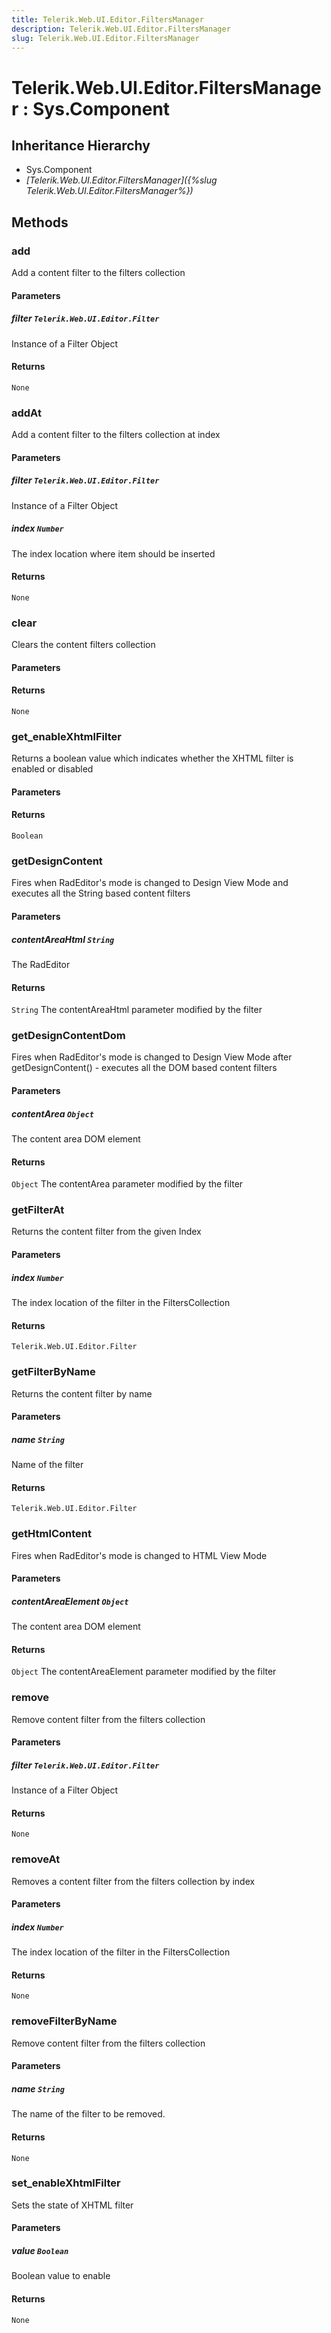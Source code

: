 ```yaml
---
title: Telerik.Web.UI.Editor.FiltersManager
description: Telerik.Web.UI.Editor.FiltersManager
slug: Telerik.Web.UI.Editor.FiltersManager
---
```


# Telerik.Web.UI.Editor.FiltersManager : Sys.Component 

## Inheritance Hierarchy

* Sys.Component
* *[Telerik.Web.UI.Editor.FiltersManager]({%slug Telerik.Web.UI.Editor.FiltersManager%})*


## Methods

### add

Add a content filter to the filters collection

#### Parameters

##### filter `Telerik.Web.UI.Editor.Filter`

Instance of a Filter Object

#### Returns

`None` 

### addAt

Add a content filter to the filters collection at index

#### Parameters

##### filter `Telerik.Web.UI.Editor.Filter`

Instance of a Filter Object

##### index `Number`

The index location where item should be inserted

#### Returns

`None` 

### clear

Clears the content filters collection

#### Parameters

#### Returns

`None` 

### get_enableXhtmlFilter

Returns a boolean value which indicates whether the XHTML filter is enabled or disabled

#### Parameters

#### Returns

`Boolean` 

### getDesignContent

Fires when RadEditor's mode is changed to Design View Mode and executes all the String based content filters

#### Parameters

##### contentAreaHtml `String`

The RadEditor

#### Returns

`String` The contentAreaHtml parameter modified by the filter

### getDesignContentDom

Fires when RadEditor's mode is changed to Design View Mode after getDesignContent() - executes all the DOM based content filters

#### Parameters

##### contentArea `Object`

The content area DOM element

#### Returns

`Object` The contentArea parameter modified by the filter

### getFilterAt

Returns the content filter from the given Index

#### Parameters

##### index `Number`

The index location of the filter in the FiltersCollection

#### Returns

`Telerik.Web.UI.Editor.Filter` 

### getFilterByName

Returns the content filter by name

#### Parameters

##### name `String`

Name of the filter

#### Returns

`Telerik.Web.UI.Editor.Filter` 

### getHtmlContent

Fires when RadEditor's mode is changed to HTML View Mode

#### Parameters

##### contentAreaElement `Object`

The content area DOM element

#### Returns

`Object` The contentAreaElement parameter modified by the filter

### remove

Remove content filter from the filters collection

#### Parameters

##### filter `Telerik.Web.UI.Editor.Filter`

Instance of a Filter Object

#### Returns

`None` 

### removeAt

Removes a content filter from the filters collection by index

#### Parameters

##### index `Number`

The index location of the filter in the FiltersCollection

#### Returns

`None` 

### removeFilterByName

Remove content filter from the filters collection

#### Parameters

##### name `String`

The name of the filter to be removed.

#### Returns

`None` 

### set_enableXhtmlFilter

Sets the state of XHTML filter

#### Parameters

##### value `Boolean`

Boolean value to enable

#### Returns

`None` 



